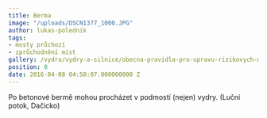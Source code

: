 ```yaml
---
title: Berma
image: "/uploads/DSCN1377_1000.JPG"
author: lukas-polednik
tags:
- mosty průchozí
- zprůchodnění míst
gallery: /vydra/vydry-a-silnice/obecna-pravidla-pro-upravu-rizikovych-mist
position: 0
date: 2016-04-08 04:50:07.000000000 Z
---
```

Po betonové bermě mohou procházet v podmostí (nejen) vydry. (Luční
potok, Dačicko)
